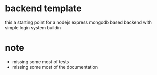 # backend template
this a starting point for a nodejs express mongodb based backend
with simple login system buildin
# note
- missing some most of tests
- missing some most of the documentation